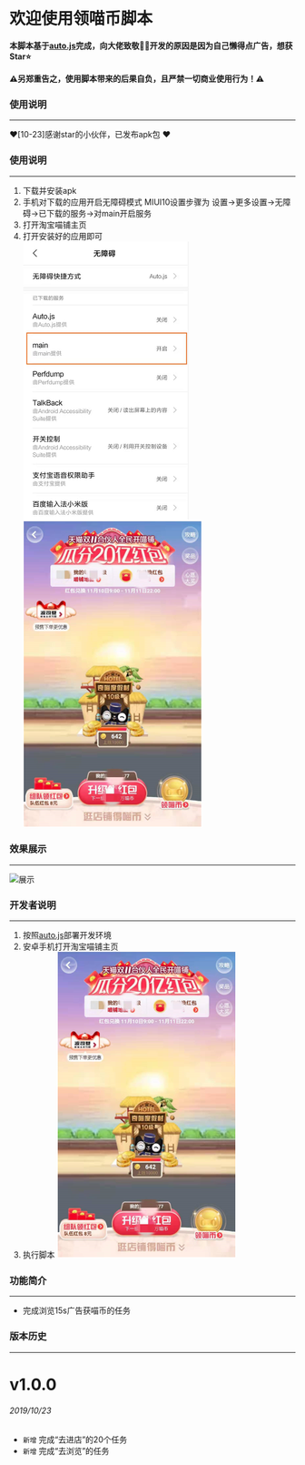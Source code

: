 # 欢迎使用领喵币脚本

**本脚本基于[auto.js](https://github.com/hyb1996/Auto.js)完成，向大佬致敬:raised_hands::raised_hands:开发的原因是因为自己懒得点广告，想获Star:star:**  

**:warning:另郑重告之，使用脚本带来的后果自负，且严禁一切商业使用行为！:warning:**  

### 使用说明
******
:heart:[10-23]感谢star的小伙伴，已发布apk包 :heart: 

### 使用说明
******
1. 下载并安装apk
2. 手机对下载的应用开启无障碍模式 MIUI10设置步骤为 设置->更多设置->无障碍->已下载的服务->对main开启服务
3. 打开淘宝喵铺主页
4. 打开安装好的应用即可  
![设置无障碍](https://github.com/ErazerControl/2019double11/blob/master/images/settings.png)
![淘宝喵铺主页](https://github.com/ErazerControl/2019double11/blob/master/images/taobao.jpg)

### 效果展示
******
![展示](https://github.com/ErazerControl/2019double11/blob/master/images/show.gif)

### 开发者说明
******
1. 按照[auto.js](https://github.com/hyb1996/Auto.js)部署开发环境
2. 安卓手机打开淘宝喵铺主页
3. 执行脚本
![淘宝喵铺主页](https://github.com/ErazerControl/2019double11/blob/master/images/taobao.jpg)

### 功能简介
******
* 完成浏览15s广告获喵币的任务

### 版本历史
******
# v1.0.0
###### 2019/10/23
* `新增` 完成“去进店”的20个任务
* `新增` 完成“去浏览”的任务